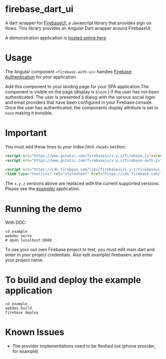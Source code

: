 # firebase_dart_ui


A dart wrapper for [FirebaseUI](https://github.com/firebase/firebaseui-web), a Javascript library
that provides sign on flows.  This library provides an Angular Dart wrapper 
around FirebaseUI. 

A demonstration application is [hosted online here](https://dart-ui-demo.firebaseapp.com/)

# Usage

The Angular component `<firebase-auth-ui>` handles
 [Firebase Authentication](https://firebase.google.com/docs/auth/) for your application.


Add this component
to your landing page for your SPA application.The component is 
visible on the page (display is `block` ) if the user has not been authenticated. The user is presented a dialog with
 the various social login and email providers that have been configured in your Firebase console. Once the user
has authenticated, the components display attribute is set to `none` making it invisible.


# Important

You must add these lines to your index.html `<head>` section:

```html
<script src="https://www.gstatic.com/firebasejs/x.y.z/firebase.js"></script>
<script src="https://www.gstatic.com/firebasejs/x.y.z/firebase-auth.js"></script>

<script src="https://cdn.firebase.com/libs/firebaseui/x.y.z/firebaseui.js"></script>
<link type="text/css" rel="stylesheet" href="https://cdn.firebase.com/libs/firebaseui/x.y.z/firebaseui.css" />
```

The `x.y.z` versions above are replaced with the current supported versions. Please see 
the [example/](https://github.com/wstrange/firebase_dart_ui/tree/master/example) application. 


# Running the demo

With DDC:

```
cd example
webdev serve
# open localhost:8080
```

To use your our own Firebase project to test, you must edit main.dart and
enter in your project credentials. Also edit example/.firebaserc and enter your project name. 

# To build and deploy the example application
 
```
cd example
webdev build
firebase deploy
 ```
 

# Known Issues

* The provider implementations need to be fleshed out (phone provider, for example)

